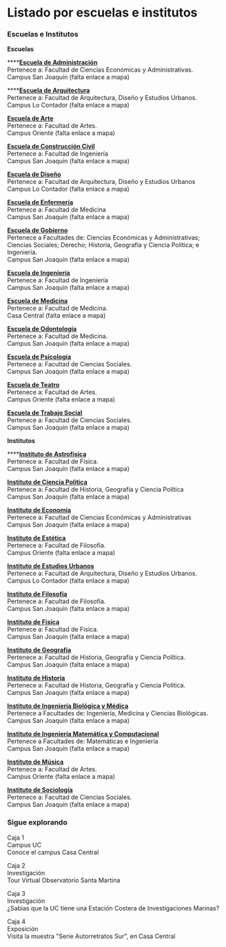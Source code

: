 # Listado por escuelas e institutos

### Escuelas e Institutos

**Escuelas**

\*\*\*\*[**Escuela de Administración**](https://escueladeadministracion.uc.cl/)  
Pertenece a: Facultad de Ciencias Económicas y Administrativas.  
Campus San Joaquín \(falta enlace a mapa\)

\*\*\*\*[**Escuela de Arquitectura**](http://arquitectura.uc.cl/)  
Pertenece a: Facultad de Arquitectura, Diseño y Estudios Urbanos.  
Campus Lo Contador \(falta enlace a mapa\)  
  
[**Escuela de Arte**](http://escuelaarte.uc.cl/)  
Pertenece a: Facultad de Artes.  
Campus Oriente \(falta enlace a mapa\)  
  
[**Escuela de Construcción Civil**](http://construccioncivil.uc.cl/)  
Pertenece a: Facultad de Ingeniería  
Campus San Joaquín \(falta enlace a mapa\)  
  
[**Escuela de Diseño**](http://diseno.uc.cl/)  
Pertenece a: Facultad de Arquitectura, Diseño y Estudios Urbanos  
Campus Lo Contador \(falta enlace a mapa\)  
  
[**Escuela de Enfermería**](http://enfermeria.uc.cl/)  
Pertenece a: Facultad de Medicina  
Campus San Joaquín \(falta enlace a mapa\)  
  
[**Escuela de Gobierno**](http://gobierno.uc.cl/es/)  
Pertenece a Facultades de: Ciencias Económicas y Administrativas; Ciencias Sociales; Derecho; Historia, Geografía y Ciencia Política; e Ingeniería.  
Campus San Joaquín \(falta enlace a mapa\)  
  
[**Escuela de Ingeniería**](https://www.ing.uc.cl/)  
Pertenece a: Facultad de Ingeniería  
Campus San Joaquín \(falta enlace a mapa\)  
  
[**Escuela de Medicina**](https://medicina.uc.cl/)  
Pertenece a: Facultad de Medicina.  
Casa Central \(falta enlace a mapa\)  
  
[**Escuela de Odontología**](http://odontologia.uc.cl/)  
Pertenece a: Facultad de Medicina.  
Campus San Joaquín \(falta enlace a mapa\)  
  
[**Escuela de Psicología**](http://www.psicologia.uc.cl/)  
Pertenece a: Facultad de Ciencias Sociales.  
Campus San Joaquín \(falta enlace a mapa\)  
  
[**Escuela de Teatro**](http://teatrouc.uc.cl/)  
Pertenece a: Facultad de Artes.  
Campus Oriente \(falta enlace a mapa\)  
  
[**Escuela de Trabajo Social**](http://trabajosocial.uc.cl/)  
Pertenece a: Facultad de Ciencias Sociales.  
Campus San Joaquín \(falta enlace a mapa\)

**Institutos**

\*\*\*\*[**Instituto de Astrofísica**](http://astro.uc.cl/)  
Pertenece a: Facultad de Física.  
Campus San Joaquín \(falta enlace a mapa\)  
  
[**Instituto de Ciencia Política**](http://www.cienciapolitica.uc.cl/)  
Pertenece a: Facultad de Historia, Geografía y Ciencia Política  
Campus San Joaquín \(falta enlace a mapa\)  
  
[**Instituto de Economía**](http://economia.uc.cl/)  
Pertenece a: Facultad de Ciencias Económicas y Administrativas  
Campus San Joaquín \(falta enlace a mapa\)  
  
[**Instituto de Estética**](http://estetica.uc.cl/)  
Pertenece a: Facultad de Filosofía.  
Campus Oriente \(falta enlace a mapa\)  
  
[**Instituto de Estudios Urbanos**](http://estudiosurbanos.uc.cl/)  
Pertenece a: Facultad de Arquitectura, Diseño y Estudios Urbanos.  
Campus Lo Contador \(falta enlace a mapa\)  
  
[**Instituto de Filosofía**](http://filosofia.uc.cl/)  
Pertenece a: Facultad de Filosofía.  
Campus San Joaquín \(falta enlace a mapa\)  
  
[**Instituto de Física**](http://fisica.uc.cl/)  
Pertenece a: Facultad de Física.  
Campus San Joaquín \(falta enlace a mapa\)  
  
[**Instituto de Geografía**](http://geografia.uc.cl/?server=1)  
Pertenece a: Facultad de Historia, Geografía y Ciencia Política.  
Campus San Joaquín \(falta enlace a mapa\)  
  
[**Instituto de Historia**](http://historia.uc.cl/)  
Pertenece a: Facultad de Historia, Geografía y Ciencia Política.  
Campus San Joaquín \(falta enlace a mapa\)  
  
[**Instituto de Ingeniería Biológica y Médica**](http://ingenieriabiologicaymedica.uc.cl/es/)  
Pertenece a Facultades de: Ingeniería, Medicina y Ciencias Biológicas.  
Campus San Joaquín \(falta enlace a mapa\)  
  
[**Instituto de Ingeniería Matemática y Computacional**](http://imc.uc.cl/)  
Pertenece a Facultades de: Matemáticas e Ingeniería  
Campus San Joaquín \(falta enlace a mapa\)  
  
[**Instituto de Música**](http://musica.uc.cl/)  
Pertenece a: Facultad de Artes.  
Campus Oriente \(falta enlace a mapa\)  
  
[**Instituto de Sociología**](http://sociologia.uc.cl/)  
Pertenece a: Facultad de Ciencias Sociales.  
Campus San Joaquín \(falta enlace a mapa\)

### Sigue explorando

Caja 1  
Campus UC  
Conoce el campus Casa Central

Caja 2  
Investigación  
Tour Virtual Observatorio Santa Martina

Caja 3  
Investigación  
¿Sabías que la UC tiene una Estación Costera de Investigaciones Marinas?

Caja 4  
Exposición  
Visita la muestra "Serie Autorretratos Sur", en Casa Central



